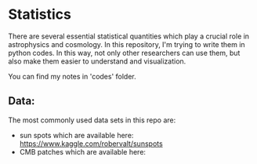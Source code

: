 # Statistics
There are several essential statistical quantities which play a crucial role in astrophysics and cosmology. In this repository, I'm trying to write them in python codes. In this way, not only other researchers can use them, but also make them easier to understand and visualization.

You can find my notes in 'codes' folder. 

Data:
-------
The most commonly used data sets in this repo are:
- sun spots which are available here: https://www.kaggle.com/robervalt/sunspots
- CMB patches which are available here:


